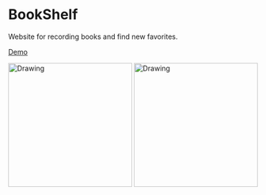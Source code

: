 # BookShelf

Website for recording books and find new favorites.

[Demo](https://yumichen.github.io/BookShelf/#/)  

<img src="https://s6.postimg.org/8770ahk4h/027.jpg" alt="Drawing" width="250px"/>
<img src="https://s6.postimg.org/4atoegou9/022.jpg" alt="Drawing" width="250px"/>
